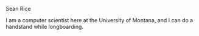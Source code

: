 Sean Rice

I am a computer scientist here at the University of Montana, and I can do a handstand while longboarding. 
